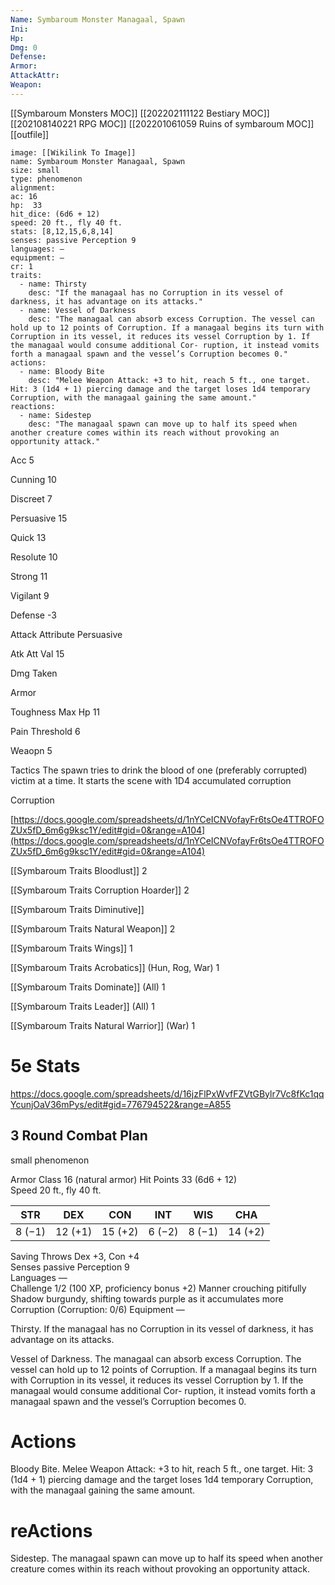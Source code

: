 ```yaml
---
Name: Symbaroum Monster Managaal, Spawn
Ini: 
Hp: 
Dmg: 0
Defense: 
Armor: 
AttackAttr: 
Weapon: 
---
```

[[Symbaroum Monsters MOC]]
[[202202111122 Bestiary MOC]]
[[202108140221 RPG MOC]]
[[202201061059 Ruins of symbaroum MOC]]
[[outfile]]
```statblock
image: [[Wikilink To Image]]
name: Symbaroum Monster Managaal, Spawn
size: small
type: phenomenon
alignment:
ac: 16
hp:  33
hit_dice: (6d6 + 12)
speed: 20 ft., fly 40 ft.
stats: [8,12,15,6,8,14]
senses: passive Perception 9
languages: —
equipment: —
cr: 1
traits:
  - name: Thirsty
    desc: "If the managaal has no Corruption in its vessel of darkness, it has advantage on its attacks."
  - name: Vessel of Darkness
    desc: "The managaal can absorb excess Corruption. The vessel can hold up to 12 points of Corruption. If a managaal begins its turn with Corruption in its vessel, it reduces its vessel Corruption by 1. If the managaal would consume additional Cor- ruption, it instead vomits forth a managaal spawn and the vessel’s Corruption becomes 0."
actions:
  - name: Bloody Bite
    desc: "Melee Weapon Attack: +3 to hit, reach 5 ft., one target. Hit: 3 (1d4 + 1) piercing damage and the target loses 1d4 temporary Corruption, with the managaal gaining the same amount."
reactions:
  - name: Sidestep
    desc: "The managaal spawn can move up to half its speed when another creature comes within its reach without provoking an opportunity attack."
```
Acc 5

Cunning 10

Discreet 7

Persuasive 15

Quick 13

Resolute 10

Strong 11

Vigilant 9

Defense -3

Attack Attribute Persuasive

Atk Att Val 15

Dmg Taken

Armor

Toughness Max Hp 11

Pain Threshold 6

Weaopn 5

Tactics The spawn tries to drink the blood of one (preferably corrupted) victim at a time. It starts the scene with 1D4 accumulated corruption

Corruption

[https://docs.google.com/spreadsheets/d/1nYCeICNVofayFr6tsOe4TTROFOZUx5fD_6m6g9ksc1Y/edit#gid=0&range=A104](https://docs.google.com/spreadsheets/d/1nYCeICNVofayFr6tsOe4TTROFOZUx5fD_6m6g9ksc1Y/edit#gid=0&range=A104)

[[Symbaroum Traits Bloodlust]] 2

[[Symbaroum Traits Corruption Hoarder]] 2

[[Symbaroum Traits Diminutive]]

[[Symbaroum Traits Natural Weapon]] 2

[[Symbaroum Traits Wings]] 1

[[Symbaroum Traits Acrobatics]] (Hun, Rog, War) 1

[[Symbaroum Traits Dominate]] (All) 1

[[Symbaroum Traits Leader]] (All) 1

[[Symbaroum Traits Natural Warrior]]  (War) 1

# 5e Stats 
https://docs.google.com/spreadsheets/d/16jzFlPxWvfFZVtGBylr7Vc8fKc1qqYcunjOaV36mPys/edit#gid=776794522&range=A855
## 3 Round Combat Plan
small phenomenon
 

Armor Class 16 (natural armor)
Hit Points 33 (6d6 + 12)  
Speed 20 ft., fly 40 ft.

 

| STR    | DEX     | CON     | INT    | WIS    | CHA     |
| ------ | ------- | ------- | ------ | ------ | ------- |
| 8 (−1) | 12 (+1) | 15 (+2) | 6 (−2) | 8 (−1) | 14 (+2) |

 

Saving Throws Dex +3, Con +4  
Senses passive Perception 9  
Languages —  
Challenge 1/2 (100 XP, proficiency bonus +2) 
Manner crouching pitifully
Shadow burgundy, shifting towards purple as it accumulates more Corruption (Corruption: 0/6)
Equipment —

 

Thirsty. If the managaal has no Corruption in its vessel of darkness, it has advantage on its attacks.

Vessel of Darkness. The managaal can absorb excess Corruption. The vessel can hold up to 12 points of Corruption. If a managaal begins its turn with Corruption in its vessel, it reduces its vessel Corruption by 1. If the managaal would consume additional Cor- ruption, it instead vomits forth a managaal spawn and the vessel’s Corruption becomes 0.

# Actions

Bloody Bite. Melee Weapon Attack: +3 to hit, reach 5 ft., one target. Hit: 3 (1d4 + 1) piercing damage and the target loses 1d4 temporary Corruption, with the managaal gaining the same amount.

# reActions

Sidestep. The managaal spawn can move up to half its speed when another creature comes within its reach without provoking an opportunity attack.